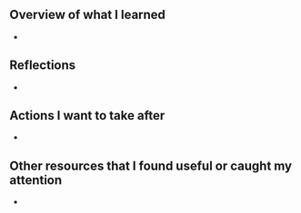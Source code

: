 ## Overview of what I learned

-

## Reflections

-

## Actions I want to take after

-

## Other resources that I found useful or caught my attention

-
